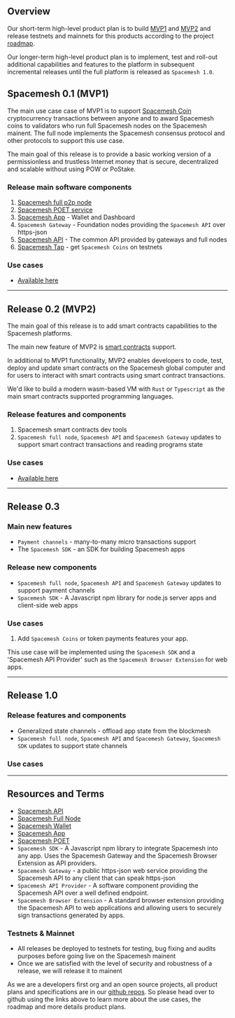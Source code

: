 ## Overview

Our short-term high-level product plan is to build [MVP1](https://github.com/spacemeshos/go-spacemesh/wiki/MVP1) and [MVP2](https://github.com/spacemeshos/go-spacemesh/wiki/MVP2) and release testnets and mainnets for this products according to the project [roadmap](https://github.com/spacemeshos/go-spacemesh/wiki/Roadmap).

Our longer-term high-level product plan is to implement, test and roll-out additional capabilities and features to the platform in subsequent incremental releases until the full platform is released as `Spacemesh 1.0`.

## Spacemesh 0.1 (MVP1)

The main use case case of MVP1 is to support [Spacemesh Coin]() cryptocurrency transactions between anyone and to award Spacemesh coins to validators who run full Spacemesh nodes on the Spacemesh mainent. The full node implements the Spacemesh consensus protocol and other protocols to support this use case.

The main goal of this release is to provide a basic working version of a permissionless and trustless Internet money that is secure, decentralized and scalable without using POW or PoStake.

### Release main software components

1. [Spacemesh full p2p node](https://github.com/spacemeshos/go-spacemesh)
2. [Spacemesh POET service](https://github.com/spacemeshos/POET)
3. [Spacemesh App](https://github.com/spacemeshos/app) - Wallet and Dashboard
4. `Spacemesh Gateway` - Foundation nodes providing the `Spacemesh API` over https-json
5. [Spacemesh API](https://github.com/spacemeshos/go-spacemesh/wiki/spacemesh-api) - The common API provided by gateways and full nodes
6. [Spacemesh Tap](https://github.com/spacemeshos/go-spacemesh/wiki/tap) - get `Spacemesh Coins` on testnets

### Use cases
- [Available here](mvp1.md)

---

## Release 0.2 (MVP2)

The main goal of this release is to add smart contracts capabilities to the Spacemesh platforms.

The main new feature of MVP2 is [smart contracts](https://github.com/spacemeshos/go-spacemesh/wiki/Smart-Contracts) support.

In additional to MVP1 functionality, MVP2 enables developers to code, test, deploy and update smart contracts on the Spacemesh global computer and for users to interact with smart contracts using smart contract transactions.

We'd like to build a modern wasm-based VM with `Rust` or `Typescript` as the main smart contracts supported programming languages.

### Release features and components
1. Spacemesh smart contracts dev tools
2. `Spacemesh full node`, `Spacemesh API` and `Spacemesh Gateway` updates to support smart contract transactions and reading programs state

### Use cases
- [Available here](mvp2.md)

---

## Release 0.3

### Main new features
- `Payment channels` - many-to-many micro transactions support
- The `Spacemesh SDK` - an SDK for building Spacemesh apps

### Release new components
- `Spacemesh full node`, `Spacemesh API` and `Spacemesh Gateway` updates to support payment channels
- `Spacemesh SDK` - A Javascript npm library for node.js server apps and client-side web apps

### Use cases
1. Add `Spacemesh Coins` or token payments features your app.

This use case will be implemented using the `Spacemesh SDK` and a 'Spacemesh API Provider' such as the `Spacemesh Browser Extension` for web apps.

----

## Release 1.0

### Release features and components
- Generalized state channels - offload app state from the blockmesh
- `Spacemesh full node`, `Spacemesh API` and `Spacemesh Gateway`, `Spacemesh SDK` updates to support state channels

### Use cases

----
## Resources and Terms

- [Spacemesh API](https://github.com/spacemeshos/go-spacemesh/wiki/spacemesh-api)
- [Spacemesh Full Node](https://github.com/spacemeshos/go-spacemesh)
- [Spacemesh Wallet](https://github.com/spacemeshos/app/wiki/wallet)
- [Spacemesh App](https://github.com/spacemeshos/app)
- [Spacemesh POET](https://github.com/spacemeshos/poet)
- `Spacemesh SDK` - A Javascript npm library to integrate Spacemesh into any app. Uses the Spacemesh Gateway and the Spacemesh Browser Extension as API providers.
- `Spacemesh Gateway` - a public https-json web service providing the Spacemesh API to any client that can speak https-json
- `Spacemesh API Provider` - A software component providing the Spacemesh API over a well defined endpoint.
- `Spacemesh Browser Extension` - A standard browser extension providing the Spacemesh API to web applications and allowing users to securely sign transactions generated by apps.

### Testnets & Mainnet
- All releases be deployed to testnets for testing, bug fixing and audits purposes before going live on the Spacemesh mainent
- Once we are satisfied with the level of security and robustness of a release, we will release it to mainent

As we are a developers first org and an open source projects, all product plans and specifications are in our [github repos](https://github.com/spacemeshos). So please head over to github using the links above to learn more about the use cases, the roadmap and more details product plans.
